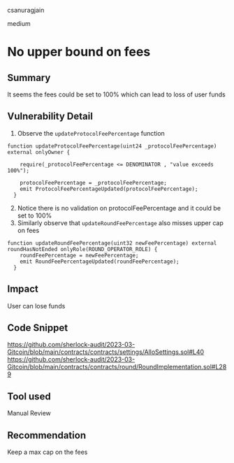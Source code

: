 csanuragjain

medium

# No upper bound on fees

## Summary
It seems the fees could be set to 100% which can lead to loss of user funds

## Vulnerability Detail
1. Observe the `updateProtocolFeePercentage` function

```solidity
function updateProtocolFeePercentage(uint24 _protocolFeePercentage) external onlyOwner {

    require(_protocolFeePercentage <= DENOMINATOR , "value exceeds 100%");

    protocolFeePercentage = _protocolFeePercentage;
    emit ProtocolFeePercentageUpdated(protocolFeePercentage);
  }
```

2. Notice there is no validation on protocolFeePercentage and it could be set to 100%
3. Similarly observe that `updateRoundFeePercentage` also misses upper cap on fees

```solidity
function updateRoundFeePercentage(uint32 newFeePercentage) external roundHasNotEnded onlyRole(ROUND_OPERATOR_ROLE) {
    roundFeePercentage = newFeePercentage;
    emit RoundFeePercentageUpdated(roundFeePercentage);
  }
```

## Impact
User can lose funds

## Code Snippet
https://github.com/sherlock-audit/2023-03-Gitcoin/blob/main/contracts/contracts/settings/AlloSettings.sol#L40
https://github.com/sherlock-audit/2023-03-Gitcoin/blob/main/contracts/contracts/round/RoundImplementation.sol#L289

## Tool used
Manual Review

## Recommendation
Keep a max cap on the fees